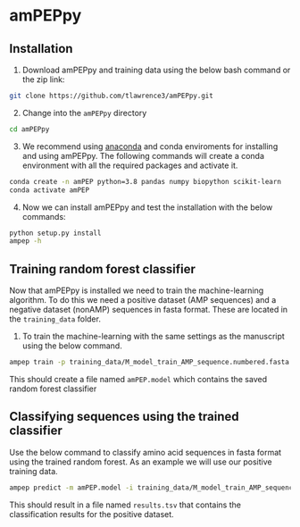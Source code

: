 # amPEPpy
## Installation
1. Download amPEPpy and training data using the below bash command or the zip link: 
```bash
git clone https://github.com/tlawrence3/amPEPpy.git
```
2. Change into the `amPEPpy` directory
```bash
cd amPEPpy
```
3. We recommend using [anaconda](https://www.anaconda.com/products/individual) and conda enviroments for installing and using amPEPpy. The following commands will create a conda environment with all the required packages and activate it.
```bash
conda create -n amPEP python=3.8 pandas numpy biopython scikit-learn
conda activate amPEP
```
4. Now we can install amPEPpy and test the installation with the below commands:
```bash
python setup.py install
ampep -h
```

## Training random forest classifier
Now that amPEPpy is installed we need to train the machine-learning algorithm. To do this we need a positive dataset (AMP sequences) and a negative dataset (nonAMP) sequences in fasta format. These are located in the `training_data` folder.

1. To train the machine-learning with the same settings as the manuscript using the below command.
```bash
ampep train -p training_data/M_model_train_AMP_sequence.numbered.fasta -n training_data/M_model_train_nonAMP_sequence.numbered.proplen.subsample.fasta --seed 2012
```

This should create a file named `amPEP.model` which contains the saved random forest classifier

## Classifying sequences using the trained classifier
Use the below command to classify amino acid sequences in fasta format using the trained random forest. As an example we will use our positive training data.

```bash
ampep predict -m amPEP.model -i training_data/M_model_train_AMP_sequence.numbered.fasta -o results.tsv --seed 2012
```

This should result in a file named `results.tsv` that contains the classification results for the positive dataset.
